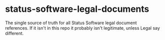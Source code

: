 # status-software-legal-documents
The single source of truth for all Status Software legal document references. If it isn't in this repo it probably isn't legitimate, unless Legal say different.
